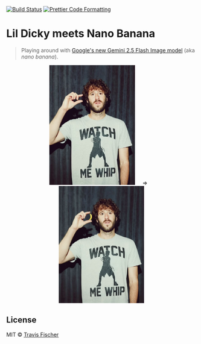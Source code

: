 <p>
  <a href="https://github.com/transitive-bullshit/lil-dicky-nano-banana/actions/workflows/main.yml"><img alt="Build Status" src="https://github.com/transitive-bullshit/lil-dicky-nano-banana/actions/workflows/main.yml/badge.svg" /></a>
  <a href="https://prettier.io"><img alt="Prettier Code Formatting" src="https://img.shields.io/badge/code_style-prettier-brightgreen.svg" /></a>
</p>

# Lil Dicky meets Nano Banana <!-- omit from toc -->

> Playing around with [Google's new Gemini 2.5 Flash Image model](https://developers.googleblog.com/en/introducing-gemini-2-5-flash-image/) (aka _nano banana_).

<p align="center">
  <img alt="Original" src="https://raw.githubusercontent.com/transitive-bullshit/lil-dicky-nano-banana/main/media/lil-dicky.jpg" width="45%">
&nbsp; &nbsp; ⇒ &nbsp; &nbsp;
  <img alt="Edited" src="https://raw.githubusercontent.com/transitive-bullshit/lil-dicky-nano-banana/main/media/out-lil-dicky-11-opt.jpg" width="45%">

</p>

## License

MIT © [Travis Fischer](https://x.com/transitive_bs)
